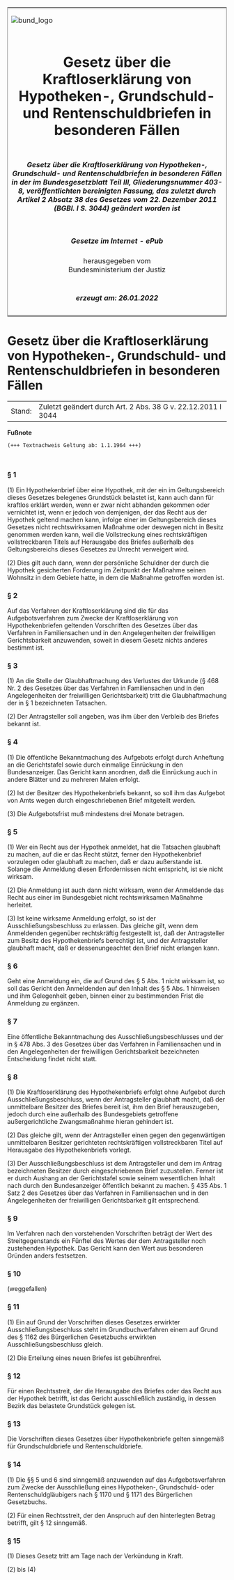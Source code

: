 <span id="DECKBLATT.html"></span>

<table border="0" frame="border" width="100%">

<tr valign="top">

<td align="left">

![bund\_logo](BfJ_2021_Web_de_de.gif)

</td>

<td align="right">

 

</td>

</tr>

<tr align="center" valign="middle">

<td colspan="2">

# Gesetz über die Kraftloserklärung von Hypotheken-, Grundschuld- und Rentenschuldbriefen in besonderen Fällen

</td>

</tr>

<tr align="center" valign="middle">

<td colspan="2">

##### Gesetz über die Kraftloserklärung von Hypotheken-, Grundschuld- und Rentenschuldbriefen in besonderen Fällen in der im Bundesgesetzblatt Teil III, Gliederungsnummer 403-8, veröffentlichten bereinigten Fassung, das zuletzt durch Artikel 2 Absatz 38 des Gesetzes vom 22. Dezember 2011 (BGBl. I S. 3044) geändert worden ist

</td>

</tr>

<tr align="center" valign="middle">

<td colspan="2">

  
  

##### Gesetze im Internet - ePub  
  
herausgegeben vom  
Bundesministerium der Justiz

</td>

</tr>

<tr align="center" valign="bottom">

<td colspan="2">

  
  

##### erzeugt am: 26.01.2022

</td>

</tr>

</table>

<span id="BJNR000880950.html"></span>

# Gesetz über die Kraftloserklärung von Hypotheken-, Grundschuld- und Rentenschuldbriefen in besonderen Fällen

<div>

<div class="jnhtml">

|        |                                                              |
| ------ | ------------------------------------------------------------ |
| Stand: | Zuletzt geändert durch Art. 2 Abs. 38 G v. 22.12.2011 I 3044 |

</div>

</div>

<div>

  
**Fußnote**

<div class="jnhtml">

<div>

<div class="jurAbsatz">

  

``` 
(+++ Textnachweis Geltung ab: 1.1.1964 +++)

 
```

</div>

</div>

</div>

</div>

<span id="BJNR000880950BJNE000100313.html"></span>

### § 1  

<div>

<div class="jnhtml">

<div>

<div class="jurAbsatz">

(1) Ein Hypothekenbrief über eine Hypothek, mit der ein im
Geltungsbereich dieses Gesetzes belegenes Grundstück belastet ist, kann
auch dann für kraftlos erklärt werden, wenn er zwar nicht abhanden
gekommen oder vernichtet ist, wenn er jedoch von demjenigen, der das
Recht aus der Hypothek geltend machen kann, infolge einer im
Geltungsbereich dieses Gesetzes nicht rechtswirksamen Maßnahme oder
deswegen nicht in Besitz genommen werden kann, weil die Vollstreckung
eines rechtskräftigen vollstreckbaren Titels auf Herausgabe des Briefes
außerhalb des Geltungsbereichs dieses Gesetzes zu Unrecht verweigert
wird.

</div>

<div class="jurAbsatz">

(2) Dies gilt auch dann, wenn der persönliche Schuldner der durch die
Hypothek gesicherten Forderung im Zeitpunkt der Maßnahme seinen Wohnsitz
in dem Gebiete hatte, in dem die Maßnahme getroffen worden ist.

</div>

</div>

</div>

</div>

<span id="BJNR000880950BJNE000201140.html"></span>

### § 2  

<div>

<div class="jnhtml">

<div>

<div class="jurAbsatz">

Auf das Verfahren der Kraftloserklärung sind die für das
Aufgebotsverfahren zum Zwecke der Kraftloserklärung von
Hypothekenbriefen geltenden Vorschriften des Gesetzes über das Verfahren
in Familiensachen und in den Angelegenheiten der freiwilligen
Gerichtsbarkeit anzuwenden, soweit in diesem Gesetz nichts anderes
bestimmt ist.

</div>

</div>

</div>

</div>

<span id="BJNR000880950BJNE000301140.html"></span>

### § 3  

<div>

<div class="jnhtml">

<div>

<div class="jurAbsatz">

(1) An die Stelle der Glaubhaftmachung des Verlustes der Urkunde (§ 468
Nr. 2 des Gesetzes über das Verfahren in Familiensachen und in den
Angelegenheiten der freiwilligen Gerichtsbarkeit) tritt die
Glaubhaftmachung der in § 1 bezeichneten Tatsachen.

</div>

<div class="jurAbsatz">

(2) Der Antragsteller soll angeben, was ihm über den Verbleib des
Briefes bekannt ist.

</div>

</div>

</div>

</div>

<span id="BJNR000880950BJNE000401140.html"></span>

### § 4  

<div>

<div class="jnhtml">

<div>

<div class="jurAbsatz">

(1) Die öffentliche Bekanntmachung des Aufgebots erfolgt durch Anheftung
an die Gerichtstafel sowie durch einmalige Einrückung in den
Bundesanzeiger. Das Gericht kann anordnen, daß die Einrückung auch in
andere Blätter und zu mehreren Malen erfolgt.

</div>

<div class="jurAbsatz">

(2) Ist der Besitzer des Hypothekenbriefs bekannt, so soll ihm das
Aufgebot von Amts wegen durch eingeschriebenen Brief mitgeteilt werden.

</div>

<div class="jurAbsatz">

(3) Die Aufgebotsfrist muß mindestens drei Monate betragen.

</div>

</div>

</div>

</div>

<span id="BJNR000880950BJNE000501140.html"></span>

### § 5  

<div>

<div class="jnhtml">

<div>

<div class="jurAbsatz">

(1) Wer ein Recht aus der Hypothek anmeldet, hat die Tatsachen glaubhaft
zu machen, auf die er das Recht stützt, ferner den Hypothekenbrief
vorzulegen oder glaubhaft zu machen, daß er dazu außerstande ist.
Solange die Anmeldung diesen Erfordernissen nicht entspricht, ist sie
nicht wirksam.

</div>

<div class="jurAbsatz">

(2) Die Anmeldung ist auch dann nicht wirksam, wenn der Anmeldende das
Recht aus einer im Bundesgebiet nicht rechtswirksamen Maßnahme
herleitet.

</div>

<div class="jurAbsatz">

(3) Ist keine wirksame Anmeldung erfolgt, so ist der
Ausschließungsbeschluss zu erlassen. Das gleiche gilt, wenn dem
Anmeldenden gegenüber rechtskräftig festgestellt ist, daß der
Antragsteller zum Besitz des Hypothekenbriefs berechtigt ist, und der
Antragsteller glaubhaft macht, daß er dessenungeachtet den Brief nicht
erlangen kann.

</div>

</div>

</div>

</div>

<span id="BJNR000880950BJNE000600313.html"></span>

### § 6  

<div>

<div class="jnhtml">

<div>

<div class="jurAbsatz">

Geht eine Anmeldung ein, die auf Grund des § 5 Abs. 1 nicht wirksam ist,
so soll das Gericht den Anmeldenden auf den Inhalt des § 5 Abs. 1
hinweisen und ihm Gelegenheit geben, binnen einer zu bestimmenden Frist
die Anmeldung zu ergänzen.

</div>

</div>

</div>

</div>

<span id="BJNR000880950BJNE000701140.html"></span>

### § 7  

<div>

<div class="jnhtml">

<div>

<div class="jurAbsatz">

Eine öffentliche Bekanntmachung des Ausschließungsbeschlusses und der in
§ 478 Abs. 3 des Gesetzes über das Verfahren in Familiensachen und in
den Angelegenheiten der freiwilligen Gerichtsbarkeit bezeichneten
Entscheidung findet nicht statt.

</div>

</div>

</div>

</div>

<span id="BJNR000880950BJNE000802140.html"></span>

### § 8  

<div>

<div class="jnhtml">

<div>

<div class="jurAbsatz">

(1) Die Kraftloserklärung des Hypothekenbriefs erfolgt ohne Aufgebot
durch Ausschließungsbeschluss, wenn der Antragsteller glaubhaft macht,
daß der unmittelbare Besitzer des Briefes bereit ist, ihm den Brief
herauszugeben, jedoch durch eine außerhalb des Bundesgebiets getroffene
außergerichtliche Zwangsmaßnahme hieran gehindert ist.

</div>

<div class="jurAbsatz">

(2) Das gleiche gilt, wenn der Antragsteller einen gegen den
gegenwärtigen unmittelbaren Besitzer gerichteten rechtskräftigen
vollstreckbaren Titel auf Herausgabe des Hypothekenbriefs vorlegt.

</div>

<div class="jurAbsatz">

(3) Der Ausschließungsbeschluss ist dem Antragsteller und dem im Antrag
bezeichneten Besitzer durch eingeschriebenen Brief zuzustellen. Ferner
ist er durch Aushang an der Gerichtstafel sowie seinem wesentlichen
Inhalt nach durch den Bundesanzeiger öffentlich bekannt zu machen. § 435
Abs. 1 Satz 2 des Gesetzes über das Verfahren in Familiensachen und in
den Angelegenheiten der freiwilligen Gerichtsbarkeit gilt entsprechend.

</div>

</div>

</div>

</div>

<span id="BJNR000880950BJNE000900313.html"></span>

### § 9  

<div>

<div class="jnhtml">

<div>

<div class="jurAbsatz">

Im Verfahren nach den vorstehenden Vorschriften beträgt der Wert des
Streitgegenstands ein Fünftel des Wertes der dem Antragsteller noch
zustehenden Hypothek. Das Gericht kann den Wert aus besonderen Gründen
anders festsetzen.

</div>

</div>

</div>

</div>

<span id="BJNR000880950BJNE001001140.html"></span>

### § 10  

<div>

<div class="jnhtml">

<div>

<div class="jurAbsatz">

(weggefallen)

</div>

</div>

</div>

</div>

<span id="BJNR000880950BJNE001101140.html"></span>

### § 11  

<div>

<div class="jnhtml">

<div>

<div class="jurAbsatz">

(1) Ein auf Grund der Vorschriften dieses Gesetzes erwirkter
Ausschließungsbeschluss steht im Grundbuchverfahren einem auf Grund des
§ 1162 des Bürgerlichen Gesetzbuchs erwirkten Ausschließungsbeschluss
gleich.

</div>

<div class="jurAbsatz">

(2) Die Erteilung eines neuen Briefes ist gebührenfrei.

</div>

</div>

</div>

</div>

<span id="BJNR000880950BJNE001200313.html"></span>

### § 12  

<div>

<div class="jnhtml">

<div>

<div class="jurAbsatz">

Für einen Rechtsstreit, der die Herausgabe des Briefes oder das Recht
aus der Hypothek betrifft, ist das Gericht ausschließlich zuständig, in
dessen Bezirk das belastete Grundstück gelegen ist.

</div>

</div>

</div>

</div>

<span id="BJNR000880950BJNE001300313.html"></span>

### § 13  

<div>

<div class="jnhtml">

<div>

<div class="jurAbsatz">

Die Vorschriften dieses Gesetzes über Hypothekenbriefe gelten sinngemäß
für Grundschuldbriefe und Rentenschuldbriefe.

</div>

</div>

</div>

</div>

<span id="BJNR000880950BJNE001400313.html"></span>

### § 14  

<div>

<div class="jnhtml">

<div>

<div class="jurAbsatz">

(1) Die §§ 5 und 6 sind sinngemäß anzuwenden auf das Aufgebotsverfahren
zum Zwecke der Ausschließung eines Hypotheken-, Grundschuld- oder
Rentenschuldgläubigers nach § 1170 und § 1171 des Bürgerlichen
Gesetzbuchs.

</div>

<div class="jurAbsatz">

(2) Für einen Rechtsstreit, der den Anspruch auf den hinterlegten Betrag
betrifft, gilt § 12 sinngemäß.

</div>

</div>

</div>

</div>

<span id="BJNR000880950BJNE001500313.html"></span>

### § 15  

<div>

<div class="jnhtml">

<div>

<div class="jurAbsatz">

(1) Dieses Gesetz tritt am Tage nach der Verkündung in Kraft.

</div>

<div class="jurAbsatz">

(2) bis (4)

</div>

</div>

</div>

</div>
